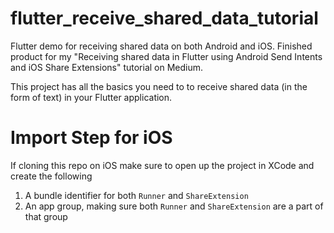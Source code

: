 # flutter_receive_shared_data_tutorial

Flutter demo for receiving shared data on both Android and iOS. Finished product for my "Receiving shared data in Flutter using Android Send Intents and iOS Share Extensions" tutorial on Medium.

This project has all the basics you need to to receive shared data (in the form of text) in your Flutter application. 

# Import Step for iOS
If cloning this repo on iOS make sure to open up the project in XCode and create the following
1. A bundle identifier for both `Runner` and `ShareExtension`
2. An app group, making sure both `Runner` and `ShareExtension` are a part of that group
